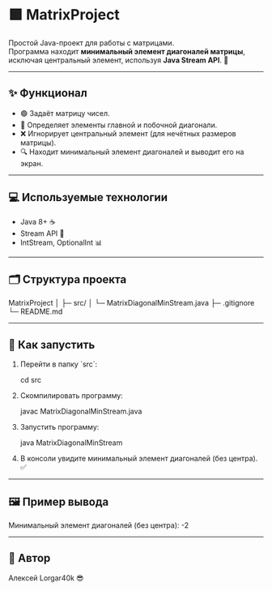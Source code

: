 # 🟩 MatrixProject

Простой Java-проект для работы с матрицами.  
Программа находит **минимальный элемент диагоналей матрицы**, исключая центральный элемент, используя **Java Stream API**. 🎯

---

## ✨ Функционал
- 🟢 Задаёт матрицу чисел.
- 🔹 Определяет элементы главной и побочной диагонали.
- ❌ Игнорирует центральный элемент (для нечётных размеров матрицы).
- 🔍 Находит минимальный элемент диагоналей и выводит его на экран.

---

## 💻 Используемые технологии
- Java 8+ ☕
- Stream API 🔄
- IntStream, OptionalInt 📊

---

## 🗂 Структура проекта

MatrixProject
│
├─ src/
│   └─ MatrixDiagonalMinStream.java
├─ .gitignore
└─ README.md


---

## 🚀 Как запустить
1. Перейти в папку \`src\`:
   
   cd src
  
2. Скомпилировать программу:
   
   javac MatrixDiagonalMinStream.java
   
3. Запустить программу:
   
   java MatrixDiagonalMinStream
   
4. В консоли увидите минимальный элемент диагоналей (без центра). ✅

---

## 🖼 Пример вывода

Минимальный элемент диагоналей (без центра): -2


---

## 👤 Автор
Алексей Lorgar40k 😎
